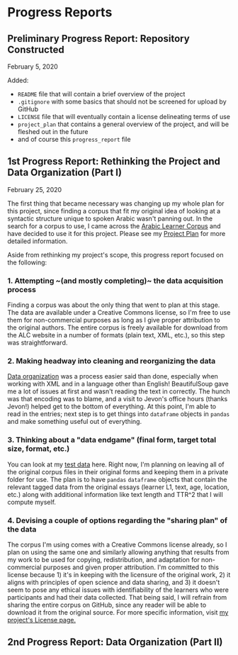 # Progress Reports

## Preliminary Progress Report: Repository Constructed
February 5, 2020

Added:
- `README` file that will contain a brief overview of the project
- `.gitignore` with some basics that should not be screened for upload by GitHub
- `LICENSE` file that will eventually contain a license delineating terms of use
- `project_plan` that contains a general overview of the project, and will be fleshed out in the future
- and of course this `progress_report` file

## 1st Progress Report: Rethinking the Project and Data Organization (Part I)
February 25, 2020

The first thing that became necessary was changing up my whole plan for this project, since
finding a corpus that fit my original idea of looking at a syntactic structure unique to
spoken Arabic wasn't panning out. In the search for a corpus to use, I came across the
[Arabic Learner Corpus](https://www.arabiclearnercorpus.com/) and have decided to use it
for this project. Please see my [Project Plan](https://github.com/Data-Science-for-Linguists-2020/Arabic-Learner-Corpus-Considerations/blob/master/project_plan.md)
for more detailed information.

Aside from rethinking my project's scope, this progress report focused on the following:

### 1. Attempting ~(and mostly completing)~ the data acquisition process
Finding a corpus was about the only thing that went to plan at this stage. The data are available under a Creative Commons license,
so I'm free to use them for non-commercial purposes as long as I give proper attribution to the original authors. The entire corpus
is freely available for download from the ALC website in a number of formats (plain text, XML, etc.), so this step was straightforward.

### 2. Making headway into cleaning and reorganizing the data
[Data organization](https://github.com/Data-Science-for-Linguists-2020/Arabic-Learner-Corpus-Considerations/blob/master/data_analysis/ALC_Data_Organization.ipynb)
was a process easier said than done, especially when working with XML and in a language other than English! BeautifulSoup gave me a lot of issues at first 
and wasn't reading the text in correctly. The hunch was that encoding was to blame, and a visit to Jevon's office hours (thanks Jevon!) helped get to the
bottom of everything. At this point, I'm able to read in the entries; next step is to get things into `dataframe` objects in `pandas` and make something
useful out of everything.

### 3. Thinking about a "data endgame" (final form, target total size, format, etc.)
You can look at my [test data](https://github.com/Data-Science-for-Linguists-2020/Arabic-Learner-Corpus-Considerations/tree/master/test_data) here. Right
now, I'm planning on leaving all of the original corpus files in their original forms and keeping them in a private folder for use. The plan is to
have `pandas` `dataframe` objects that contain the relevant tagged data from the original essays (learner L1, text, age, location, etc.) along with
additional information like text length and TTR^2 that I will compute myself. 

### 4. Devising a couple of options regarding the "sharing plan" of the data
The corpus I'm using comes with a Creative Commons license already, so I plan on using the same one and similarly allowing
anything that results from my work to be used for copying, redistribution, and adaptation for non-commercial purposes and
given proper attribution. I'm committed to this license because 1) it's in keeping with the licensure of the original work,
2) it aligns with principles of open science and data sharing, and 3) it doesn't seem to pose any ethical issues with identifiability
of the learners who were participants and had their data collected. That being said, I will refrain from sharing the entire corpus
on GitHub, since any reader will be able to download it from the original source. For more specific information, 
visit [my project's License page.](https://github.com/Data-Science-for-Linguists-2020/Arabic-Learner-Corpus-Considerations/blob/master/LICENSE.md)


## 2nd Progress Report: Data Organization (Part II)